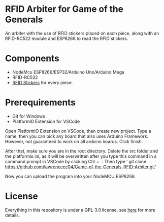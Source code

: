 # RFID Arbiter for Game of the Generals

An arbiter with the use of RFID stickers placed on each piece, along with an RFID-RC522 module and ESP8266 to read the RFID stickers.

# Components
- NodeMcu ESP8266/ESP32/Arduino Uno/Arduino Mega
- RFID-RC522
- [RFID Stickers](https://shopee.ph/10pcs-set-NFC-Chip-Sticker-NFC-Tag-RFID-Label-Sticker-Ntag213-14443A-13.56MHZ-i.753262751.19386104069) for every piece.


# Prerequirements
- Git for Windows
- PlatformIO Extension for VSCode

Open PlatformIO Extension on VSCode, then create new project. Type a name, then you can pick any board that also uses Arduino Framework. However, not guaranteed to work on all arduino boards. Click finish.

After that, make sure you are in the root directory. Delete the src folder and the platformio.ini, as it will be overwritten after you type this command in a command prompt in VSCode by clicking Ctrl + `. Then type ' git clone https://github.com/lawrenceee04/Game-of-the-Generals-RFID-Arbiter.git'

Now you can upload the program into your NodeMCU ESP8266.

# License
Everything in this repository is under a GPL-3.0 license, see [here](https://github.com/lawrenceee04/Game-of-the-Generals-RFID-Arbiter/blob/main/LICENSE) for more details.
